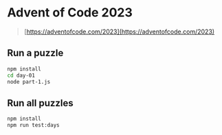 # Advent of Code 2023

> [https://adventofcode.com/2023](https://adventofcode.com/2023)

## Run a puzzle

```bash
npm install
cd day-01
node part-1.js
```

## Run all puzzles

```bash
npm install
npm run test:days
```
